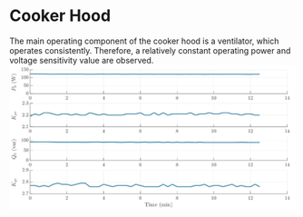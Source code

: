# Cooker Hood

The main operating component of the cooker hood is a ventilator, which operates consistently. Therefore, a relatively constant operating power and voltage sensitivity value are observed. 
![Cooker hood](../../img/CookerHood.svg)
